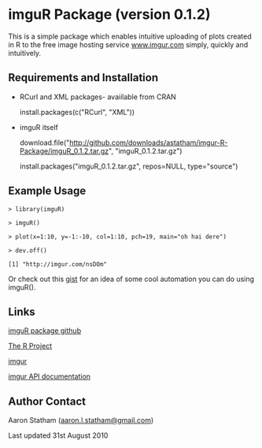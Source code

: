 imguR Package (version 0.1.2)
============================

This is a simple package which enables intuitive uploading of plots created in R to the free image hosting service
www.imgur.com simply, quickly and intuitively.

Requirements and Installation
-----------------------------
*  RCurl and XML packages- avaiilable from CRAN

   install.packages(c("RCurl", "XML"))

*  imguR itself

   download.file("http://github.com/downloads/astatham/imgur-R-Package/imguR_0.1.2.tar.gz", "imguR_0.1.2.tar.gz")
   
   install.packages("imguR_0.1.2.tar.gz", repos=NULL, type="source")


Example Usage
-------------
    > library(imguR)

    > imguR()

    > plot(x=1:10, y=-1:-10, col=1:10, pch=19, main="oh hai dere")

    > dev.off()

    [1] "http://imgur.com/nsDOm"

Or check out this [gist](http://gist.github.com/557049) for an idea of some cool automation you can do using imguR().

Links
-----
[imguR package github](http://github.com/astatham/imgur-R-Package)

[The R Project](http://www.r-project.org/)

[imgur](http://www.imgur.com)

[imgur API documentation](http://api.imgur.com)


Author Contact
--------------
Aaron Statham (aaron.l.statham@gmail.com)

Last updated 31st August 2010


